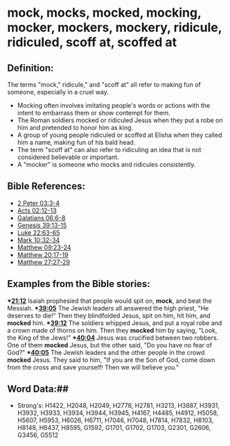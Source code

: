 # mock, mocks, mocked, mocking, mocker, mockers, mockery, ridicule, ridiculed, scoff at, scoffed at #

## Definition: ##

The terms "mock," ridicule," and "scoff at" all refer to making fun of someone, especially  in a cruel way.

 * Mocking often involves imitating people's words or actions with the intent to embarrass them or show contempt for them.
 * The Roman soldiers mocked or ridiculed Jesus when they put a robe on him and pretended to honor him as king.
 * A group of young people ridiculed or scoffed at Elisha when they called him a name, making fun of his bald head.
 * The term "scoff at" can also refer to ridiculing an idea that is not considered believable or important.
 * A "mocker" is someone who mocks and ridicules consistently. 

## Bible References: ##

* [2 Peter 03:3-4](rc://en/tn/help/2pe/03/03)
* [Acts 02:12-13](rc://en/tn/help/act/02/12)
* [Galatians 06:6-8](rc://en/tn/help/gal/06/06)
* [Genesis 39:13-15](rc://en/tn/help/gen/39/13)
* [Luke 22:63-65](rc://en/tn/help/luk/22/63)
* [Mark 10:32-34](rc://en/tn/help/mrk/10/32)
* [Matthew 09:23-24](rc://en/tn/help/mat/09/23)
* [Matthew 20:17-19](rc://en/tn/help/mat/20/17)
* [Matthew 27:27-29](rc://en/tn/help/mat/27/27)

## Examples from the Bible stories: ##

  __*[21:12](rc://en/tn/help/obs/21/12)__ Isaiah prophesied that people would spit on, __mock__, and beat the Messiah. 
  __*[39:05](rc://en/tn/help/obs/39/05)__ The Jewish leaders all answered the high priest, "He deserves to die!" Then they blindfolded Jesus, spit on him, hit him, and __mocked__ him.
  __*[39:12](rc://en/tn/help/obs/39/12)__ The soldiers whipped Jesus, and put a royal robe and a crown made of thorns on him. Then they __mocked__ him by saying, "Look, the King of the Jews!"
  __*[40:04](rc://en/tn/help/obs/40/04)__ Jesus was crucified between two robbers. One of them __mocked__ Jesus, but the other said, "Do you have no fear of God?"
  __*[40:05](rc://en/tn/help/obs/40/05)__ The Jewish leaders and the other people in the crowd __mocked__ Jesus. They said to him, "If you are the Son of God, come down from the cross and save yourself! Then we will believe you."

## Word Data:##

* Strong's: H1422, H2048, H2049, H2778, H2781, H3213, H3887, H3931, H3932, H3933, H3934, H3944, H3945, H4167, H4485, H4912, H5058, H5607, H5953, H6026, H6711, H7046, H7048, H7814, H7832, H8103, H8148, H8437, H8595, G1592, G1701, G1702, G1703, G2301, G2606, G3456, G5512
